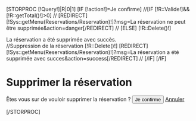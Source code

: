 [STORPROC [!Query!]|R|0|1]
    [IF [!action!]=Je confirme]
        //[IF [!R::Valide!]&&[!R::getTotal()!]>0]
//            [REDIRECT][!Sys::getMenu(Reservations/Reservation)!]?msg=La réservation ne peut être supprimée&action=danger[/REDIRECT]
 //       [ELSE]
            [!R::Delete()!]
            <div class="alert alert-success">
                La réservation a été supprimée avec succès.
            </div>
            //Suppression de la réservation
            [!R::Delete()!]
            [REDIRECT][!Sys::getMenu(Reservations/Reservation)!]?msg=La réservation a été supprimée avec succes&action=success[/REDIRECT]
  //      [/IF]
    [/IF]
<div class="row">
    <div class="col-md-12">
        <form action="" method="POST">
            <h1>Supprimer la réservation</h1>
            <span class="msg-suppr">Êtes vous sur de vouloir supprimer la réservation ?</span>
            <input type="submit" class="btn btn-success btn-block" name="action" value="Je confirme"/>
            <a href="/[!Sys::getMenu(Reservations/Reservation)!]/[!R::Id!]" class="btn btn-danger btn-block">Annuler</a>
        </form>
    </div>
</div>

[/STORPROC]